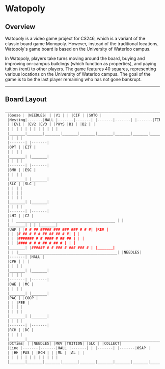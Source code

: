 # Watopoly

## Overview
Watopoly is a video game project for CS246, which is a variant of the classic board game Monopoly. However, instead of the traditional locations, Watopoly's game board is based on the University of Waterloo campus.

In Watopoly, players take turns moving around the board, buying and improving on-campus buildings (which function as properties), and paying tuition (rent) to other players. The game features 40 squares, representing various locations on the University of Waterloo campus. The goal of the game is to be the last player remaining who has not gone bankrupt.

---

## Board Layout

```C++
_________________________________________________________________________________________
 |Goose | |NEEDLES| | |V1 | | |CIF | |GOTO |
 |Nesting|-------|HALL |-------|-------| |-------|-------| |-------|TIMS |
 | |EV1 | |EV2 |EV3 | |PHYS |B1 | |B2 | |
 | | | | | | | | | | | |
 |_______|_______|_______|_______|_______|_______|_______|_______|_______|_______|_______|
 | | | |
 |-------| |-------|
 |OPT | |EIT |
 | | | |
 |_______| |_______|
 | | | |
 |-------| |-------|
 |BMH | |ESC |
 | | | |
 |_______| |_______|
 |SLC | |SLC |
 | | | |
 | | | |
 | | | |
 |_______| |_______|
 | | | |
 |-------| |-------|
 |LHI | |C2 |
 | | _____________________________________________ | |
 |_______| | | |_______|
 |UWP | |# # ## ##### ### ### ### # # #| |REV |
 | | |# ## # # # ## ## ## # #| | |
 | | |####### # # #### # ## ## | | |
 | | |#### # # # ## # ## # | | |
 |_______| |###### # # ### # ### ### # | |_______|
 | | |_____________________________________________| |NEEDLES|
 |-------| |HALL |
 |CPH | | |
 | | | |
 |_______| |_______|
 | | | |
 |-------| |-------|
 |DWE | |MC |
 | | | |
 |_______| |_______|
 |PAC | |COOP |
 | | |FEE |
 | | | |
 | | | |
 |_______| |_______|
 | | | |
 |-------| |-------|
 |RCH | |DC |
 | | | |
 |_______|_______________________________________________________________________|_______|
 |DCTims| | |NEEDLES| |MKV |TUITION| |SLC | |COLLECT|
 |Line |-------|-------|HALL |-------| | |-------| |-------|OSAP |
 | |HH |PAS | |ECH | | |ML | |AL | |
 | | | | | | | | | | | |
 |_______|_______|_______|_______|_______|_______|_______|_______|_______|_______|_______|```
